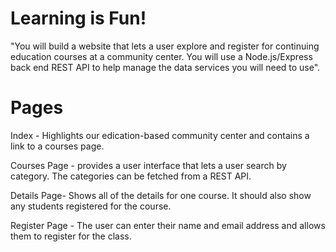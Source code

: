 # Learning is Fun!

"You will build a website that lets a user explore and register for continuing education courses at a community center. You will use a Node.js/Express back end REST API to help manage the data services you will need to use".


# Pages

Index - Highlights our edication-based community center and contains a link to a courses page.

Courses Page - provides a user interface that lets a user search by category. The categories can be fetched from a REST API.

Details Page- Shows all of the details for one course. It should also show any students registered for the course.

Register Page - The user can enter their name and email address and allows them to register for the class.

